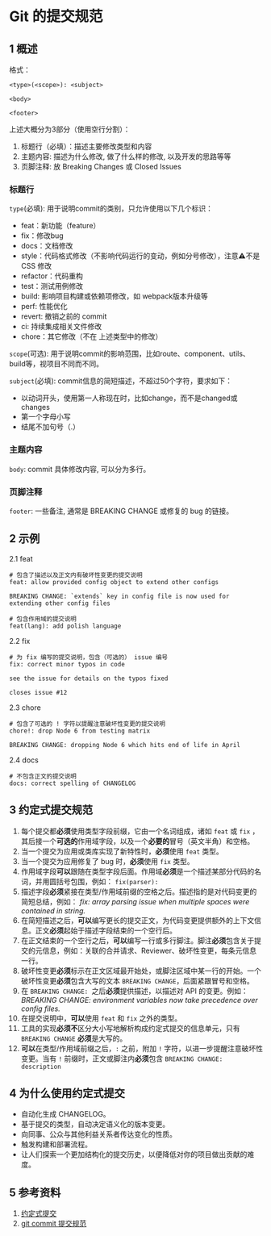 # Git 的提交规范

## 1 概述

格式：

```
<type>(<scope>): <subject>

<body>

<footer>
```

上述大概分为3部分（使用空行分割）：

1. 标题行（必填）：描述主要修改类型和内容
2. 主题内容: 描述为什么修改, 做了什么样的修改, 以及开发的思路等等
3. 页脚注释: 放 Breaking Changes 或 Closed Issues

### 标题行

`type`(必填): 用于说明commit的类别，只允许使用以下几个标识：

- feat：新功能（feature）
- fix：修改bug
- docs：文档修改
- style：代码格式修改（不影响代码运行的变动，例如分号修改），注意⚠️不是 CSS 修改
- refactor：代码重构
- test：测试用例修改
- build:  影响项目构建或依赖项修改，如 webpack版本升级等
- perf: 性能优化
- revert: 撤销之前的 commit
- ci: 持续集成相关文件修改
- chore：其它修改（不在 上述类型中的修改）

`scope`(可选): 用于说明commit的影响范围，比如route、component、utils、build等，视项目不同而不同。

`subject`(必填): commit信息的简短描述，不超过50个字符，要求如下：

- 以动词开头，使用第一人称现在时，比如change，而不是changed或changes
- 第一个字母小写
- 结尾不加句号（.）

### 主题内容

`body`: commit 具体修改内容, 可以分为多行。

### 页脚注释

`footer`: 一些备注, 通常是 BREAKING CHANGE 或修复的 bug 的链接。

## 2 示例

2.1 feat

```
# 包含了描述以及正文内有破坏性变更的提交说明
feat: allow provided config object to extend other configs

BREAKING CHANGE: `extends` key in config file is now used for extending other config files

# 包含作用域的提交说明
feat(lang): add polish language
```

2.2 fix

```
# 为 fix 编写的提交说明，包含（可选的） issue 编号
fix: correct minor typos in code

see the issue for details on the typos fixed

closes issue #12
```

2.3 chore

```
# 包含了可选的 ! 字符以提醒注意破坏性变更的提交说明
chore!: drop Node 6 from testing matrix

BREAKING CHANGE: dropping Node 6 which hits end of life in April
```

2.4 docs

```
# 不包含正文的提交说明
docs: correct spelling of CHANGELOG
```

## 3 约定式提交规范

1. 每个提交都**必须**使用类型字段前缀，它由一个名词组成，诸如 `feat` 或 `fix` ，其后接一个**可选的**作用域字段，以及一个**必要的**冒号（英文半角）和空格。
2. 当一个提交为应用或类库实现了新特性时，**必须**使用 `feat` 类型。
3. 当一个提交为应用修复了 bug 时，**必须**使用 `fix` 类型。
4. 作用域字段**可以**跟随在类型字段后面。作用域**必须**是一个描述某部分代码的名词，并用圆括号包围，例如： `fix(parser):`
5. 描述字段**必须**紧接在类型/作用域前缀的空格之后。描述指的是对代码变更的简短总结，例如： *fix: array parsing issue when multiple spaces were contained in string.*
6. 在简短描述之后，**可以**编写更长的提交正文，为代码变更提供额外的上下文信息。正文**必须**起始于描述字段结束的一个空行后。
7. 在正文结束的一个空行之后，**可以**编写一行或多行脚注。脚注**必须**包含关于提交的元信息，例如：关联的合并请求、Reviewer、破坏性变更，每条元信息一行。
8. 破坏性变更**必须**标示在正文区域最开始处，或脚注区域中某一行的开始。一个破坏性变更**必须**包含大写的文本 `BREAKING CHANGE`，后面紧跟冒号和空格。
9. 在 `BREAKING CHANGE: `之后**必须**提供描述，以描述对 API 的变更。例如： *BREAKING CHANGE: environment variables now take precedence over config files.*
10. 在提交说明中，**可以**使用 `feat` 和 `fix` 之外的类型。
11. 工具的实现**必须不**区分大小写地解析构成约定式提交的信息单元，只有 `BREAKING CHANGE` **必须**是大写的。
12. **可以**在类型/作用域前缀之后，`:` 之前，附加 `!` 字符，以进一步提醒注意破坏性变更。当有 `!` 前缀时，正文或脚注内**必须**包含 `BREAKING CHANGE: description`

## 4 为什么使用约定式提交

- 自动化生成 CHANGELOG。
- 基于提交的类型，自动决定语义化的版本变更。
- 向同事、公众与其他利益关系者传达变化的性质。
- 触发构建和部署流程。
- 让人们探索一个更加结构化的提交历史，以便降低对你的项目做出贡献的难度。

## 5 参考资料

1. [约定式提交](https://www.conventionalcommits.org/zh-hans/v1.0.0-beta.4/)
2. [git commit 提交规范](https://zhuanlan.zhihu.com/p/90281637)
